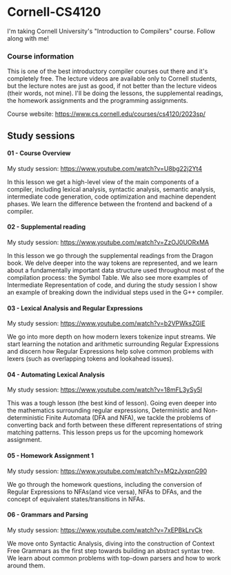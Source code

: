 # Cornell-CS4120
I'm taking Cornell University's "Introduction to Compilers" course. Follow along with me!

### Course information
This is one of the best introductory compiler courses out there and it's completely free. The lecture videos are available only to Cornell students, but the lecture notes are just as good, if not better than the lecture videos (their words, not mine). I'll be doing the lessons, the supplemental readings, the homework assignments and the programming assignments.

Course website: https://www.cs.cornell.edu/courses/cs4120/2023sp/

## Study sessions
#### 01 - Course Overview
My study session: https://www.youtube.com/watch?v=U8bg22j2Yt4

In this lesson we get a high-level view of the main components of a compiler, including lexical analysis, syntactic analysis, semantic analysis, intermediate code generation, code optimization and machine dependent phases. We learn the difference between the frontend and backend of a compiler.

#### 02 - Supplemental reading
My study session: https://www.youtube.com/watch?v=ZzOJ0UORxMA

In this lesson we go through the supplemental readings from the Dragon book. We delve deeper into the way tokens are represented, and we learn about a fundamentally important data structure used throughout most of the compilation process: the Symbol Table. We also see more examples of Intermediate Representation of code, and during the study session I show an example of breaking down the individual steps used in the G++ compiler.

#### 03 - Lexical Analysis and Regular Expressions
My study session: https://www.youtube.com/watch?v=b2VPWksZGIE

We go into more depth on how modern lexers tokenize input streams. We start learning the notation and arithmetic surrounding Regular Expressions and discern how Regular Expressions help solve common problems with lexers (such as overlapping tokens and lookahead issues).

#### 04 - Automating Lexical Analysis
My study session: https://www.youtube.com/watch?v=18mFL3ySy5I

This was a tough lesson (the best kind of lesson). Going even deeper into the mathematics surrounding regular expressions, Deterministic and Non-deterministic Finite Automata (DFA and NFA), we tackle the problems of converting back and forth between these different representations of string matching patterns. This lesson preps us for the upcoming homework assignment.

#### 05 - Homework Assignment 1
My study session: https://www.youtube.com/watch?v=MQzJyxpnG90

We go through the homework questions, including the conversion of Regular Expressions to NFAs(and vice versa), NFAs to DFAs, and the concept of equivalent states/transitions in NFAs.

#### 06 - Grammars and Parsing
My study session: https://www.youtube.com/watch?v=7xEPBkLrvCk

We move onto Syntactic Analysis, diving into the construction of Context Free Grammars as the first step towards building an abstract syntax tree. We learn about common problems with top-down parsers and how to work around them.


